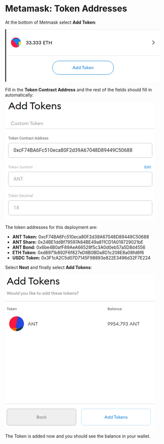 # Metamask: Token Addresses

At the bottom of Metmask select **Add Token**:

![](../.gitbook/assets/image%20%2819%29.png)

Fill in the **Token Contract Address** and the rest of the fields should fill in automatically:

![](../.gitbook/assets/image%20%2820%29.png)

The token addresses for this deployment are:

* **ANT Token:** 0xcF74BA6Fc510eca80F2d39A67048D89449C50688
* **ANT Share:** 0x24BE1ddBf79597A84BE49a811CD1A018729021bE
* **ANT Bond:** 0x6be4B0afF89AeA66528f5c3A0d0eb57a5D8d4556
* **ETH Token:** 0xd8971b892F6f827eD8B0BDa8D1c208E8a08fd8f6
* **USDC Token:** 0x3F1cA2C5d07D7145F98893e822E3496d32F7E224

Select **Next** and finally select **Add Tokens**:

![](../.gitbook/assets/image%20%2822%29.png)

The Token is added now and you should see the balance in your wallet.

